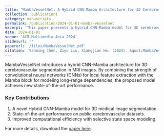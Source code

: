```yaml
---
title: "MambaVesselNet: A Hybrid CNN-Mamba Architecture for 3D Cerebrovascular Segmentation"
collection: publications
category: manuscripts
permalink: /publication/2024-01-01-mamba-vesselnet
excerpt: 'This paper presents a hybrid CNN-Mamba model for 3D cerebrovascular segmentation, achieving state-of-the-art performance.'
date: 2024-01-01
venue: 'ACM Multimedia Asia 2024'
slidesurl: ''
paperurl: '/files/MambaVesselNet.pdf'
citation: 'Yanming Chen, Ziyu Liu, Xiangjian He. (2024). &quot;MambaVesselNet: A Hybrid CNN-Mamba Architecture for 3D Cerebrovascular Segmentation.&quot; <i>ACM Multimedia Asia 2024</i>.'
---
```


MambaVesselNet introduces a hybrid CNN-Mamba architecture for 3D cerebrovascular segmentation in MRI images. By combining the strength of convolutional neural networks (CNNs) for local feature extraction with the Mamba block for modeling long-range dependencies, the proposed model achieves new state-of-the-art performance.

### **Key Contributions**
1. A novel Hybrid CNN-Mamba model for 3D medical image segmentation.
2. State-of-the-art performance on public cerebrovascular datasets.
3. Improved computational efficiency with selective state space modeling.

For more details, download the [paper here](MambaVesselNet.pdf).